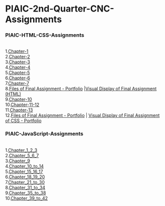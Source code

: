# PIAIC-2nd-Quarter-CNC-Assignments

### PIAIC-HTML-CSS-Assignments
<br>
1.<a href="https://github.com/Zunnoorain00/PIAIC-2nd-Quarter-CNC-Assignments/tree/main/PIAIC-HTML-CSS-Assignments/Chapter-1" target="_top">Chapter-1</a><br>
2.<a href="https://github.com/Zunnoorain00/PIAIC-2nd-Quarter-CNC-Assignments/tree/main/PIAIC-HTML-CSS-Assignments/Chapter-2" target="_top">Chapter-2</a><br>
3.<a href="https://github.com/Zunnoorain00/PIAIC-2nd-Quarter-CNC-Assignments/tree/main/PIAIC-HTML-CSS-Assignments/Chapter-3" target="_top">Chapter-3</a><br>
4.<a href="https://github.com/Zunnoorain00/PIAIC-2nd-Quarter-CNC-Assignments/tree/main/PIAIC-HTML-CSS-Assignments/Chapter-4" target="_top">Chapter-4</a><br>
5.<a href="https://github.com/Zunnoorain00/PIAIC-2nd-Quarter-CNC-Assignments/tree/main/PIAIC-HTML-CSS-Assignments/Chapter-5" target="_top">Chapter-5</a><br>
6.<a href="https://github.com/Zunnoorain00/PIAIC-2nd-Quarter-CNC-Assignments/tree/main/PIAIC-HTML-CSS-Assignments/Chapter-6" target="_top">Chapter-6</a><br>
7.<a href="https://github.com/Zunnoorain00/PIAIC-2nd-Quarter-CNC-Assignments/tree/main/PIAIC-HTML-CSS-Assignments/Chapter-7" target="_top">Chapter-7</a><br>
8.<a href="https://github.com/Zunnoorain00/PIAIC-2nd-Quarter-CNC-Assignments/tree/main/PIAIC-HTML-CSS-Assignments/Final%20Assignment%20of%20CSS%20-%20Portfolio" target="_top">Files of Final Assignment - Portfolio</a> |<a href="https://zunnoorain00.github.io/html-final-assignment.github.io/." target="_top">Visual Display of Final Assignment (HTML)</a> <br>
9.<a href="https://github.com/Zunnoorain00/PIAIC-2nd-Quarter-CNC-Assignments/tree/main/PIAIC-HTML-CSS-Assignments/Chapter-10" target="_top">Chapter-10</a><br>
10.<a href="https://github.com/Zunnoorain00/PIAIC-2nd-Quarter-CNC-Assignments/tree/main/PIAIC-HTML-CSS-Assignments/Chapter-11-12" target="_top">Chapter-11-12</a><br>
11.<a href="https://github.com/Zunnoorain00/PIAIC-2nd-Quarter-CNC-Assignments/tree/main/PIAIC-HTML-CSS-Assignments/Chapter-13" target="_top">Chapter-13</a><br>
12.<a href="https://github.com/Zunnoorain00/PIAIC-2nd-Quarter-CNC-Assignments/tree/main/PIAIC-HTML-CSS-Assignments/Final%20Assignment%20of%20CSS%20-%20Portfolio" target="_top">Files of Final Assignment - Portfolio</a> | 
<a href="https://zunnoorain00.github.io/final-assignment.github.io/" target="_top">Visual Display of Final Assignment of CSS - Portfolio</a><br>


### PIAIC-JavaScript-Assignments
<br>
1.<a href="https://github.com/Zunnoorain00/PIAIC-2nd-Quarter-CNC-Assignments/tree/main/PIAIC-JavaScript-Assignments/Chapter_1_2_3" target="_top">Chapter_1_2_3</a><br>
2.<a href="https://github.com/Zunnoorain00/PIAIC-2nd-Quarter-CNC-Assignments/tree/main/PIAIC-JavaScript-Assignments/Chapter_5_6_7" target="_top">Chapter_5_6_7</a><br>
3.<a href="https://github.com/Zunnoorain00/PIAIC-2nd-Quarter-CNC-Assignments/tree/main/PIAIC-JavaScript-Assignments/Chapter_9" target="_top">Chapter_9</a><br>
4.<a href="https://github.com/Zunnoorain00/PIAIC-2nd-Quarter-CNC-Assignments/tree/main/PIAIC-JavaScript-Assignments/Chapter_10_to_14" target="_top">Chapter_10_to_14</a><br>
5.<a href="https://github.com/Zunnoorain00/PIAIC-2nd-Quarter-CNC-Assignments/tree/main/PIAIC-JavaScript-Assignments/Chapter_15_16_17" target="_top">Chapter_15_16_17</a><br>
6.<a href="https://github.com/Zunnoorain00/PIAIC-2nd-Quarter-CNC-Assignments/tree/main/PIAIC-JavaScript-Assignments/Chapter_18_19_20" target="_top">Chapter_18_19_20</a><br>
7.<a href="https://github.com/Zunnoorain00/PIAIC-2nd-Quarter-CNC-Assignments/tree/main/PIAIC-JavaScript-Assignments/Chapter_21_to_30" target="_top">Chapter_21_to_30</a><br>
8.<a href="https://github.com/Zunnoorain00/PIAIC-2nd-Quarter-CNC-Assignments/tree/main/PIAIC-JavaScript-Assignments/Chapter_31_to_34" target="_top">Chapter_31_to_34</a><br>
9.<a href="https://github.com/Zunnoorain00/PIAIC-2nd-Quarter-CNC-Assignments/tree/main/PIAIC-JavaScript-Assignments/Chapter_35_to_38" target="_top">Chapter_35_to_38</a><br>
10.<a href="https://github.com/Zunnoorain00/PIAIC-2nd-Quarter-CNC-Assignments/tree/main/PIAIC-JavaScript-Assignments/Chapter_39_to_42" target="_top">Chapter_39_to_42</a><br>

